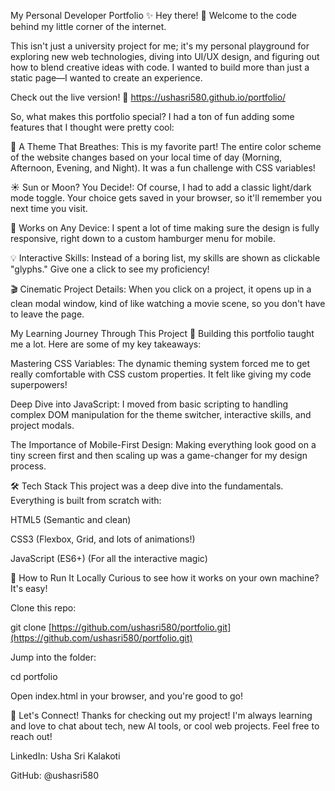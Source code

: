 My Personal Developer Portfolio ✨
Hey there! 👋 Welcome to the code behind my little corner of the internet.

This isn't just a university project for me; it's my personal playground for exploring new web technologies, diving into UI/UX design, and figuring out how to blend creative ideas with code. I wanted to build more than just a static page—I wanted to create an experience.

Check out the live version! 🚀 https://ushasri580.github.io/portfolio/

So, what makes this portfolio special?
I had a ton of fun adding some features that I thought were pretty cool:

🎨 A Theme That Breathes: This is my favorite part! The entire color scheme of the website changes based on your local time of day (Morning, Afternoon, Evening, and Night). It was a fun challenge with CSS variables!

☀️ Sun or Moon? You Decide!: Of course, I had to add a classic light/dark mode toggle. Your choice gets saved in your browser, so it'll remember you next time you visit.

📱 Works on Any Device: I spent a lot of time making sure the design is fully responsive, right down to a custom hamburger menu for mobile.

💡 Interactive Skills: Instead of a boring list, my skills are shown as clickable "glyphs." Give one a click to see my proficiency!

🎬 Cinematic Project Details: When you click on a project, it opens up in a clean modal window, kind of like watching a movie scene, so you don't have to leave the page.

My Learning Journey Through This Project 🧠
Building this portfolio taught me a lot. Here are some of my key takeaways:

Mastering CSS Variables: The dynamic theming system forced me to get really comfortable with CSS custom properties. It felt like giving my code superpowers!

Deep Dive into JavaScript: I moved from basic scripting to handling complex DOM manipulation for the theme switcher, interactive skills, and project modals.

The Importance of Mobile-First Design: Making everything look good on a tiny screen first and then scaling up was a game-changer for my design process.

🛠️ Tech Stack
This project was a deep dive into the fundamentals. Everything is built from scratch with:

HTML5 (Semantic and clean)

CSS3 (Flexbox, Grid, and lots of animations!)

JavaScript (ES6+) (For all the interactive magic)

🚀 How to Run It Locally
Curious to see how it works on your own machine? It's easy!

Clone this repo:

git clone [https://github.com/ushasri580/portfolio.git](https://github.com/ushasri580/portfolio.git)

Jump into the folder:

cd portfolio

Open index.html in your browser, and you're good to go!

💬 Let's Connect!
Thanks for checking out my project! I'm always learning and love to chat about tech, new AI tools, or cool web projects. Feel free to reach out!

LinkedIn: Usha Sri Kalakoti

GitHub: @ushasri580
